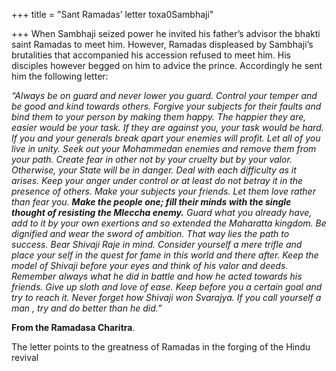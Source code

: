 +++
title = "Sant Ramadas’ letter toxa0Sambhaji"

+++
When Sambhaji seized power he invited his father’s advisor the bhakti
saint Ramadas to meet him. However, Ramadas displeased by Sambhaji’s
brutalities that accompanied his accession refused to meet him. His
disciples however begged on him to advice the prince. Accordingly he
sent him the following letter:

*“Always be on guard and never lower you guard. Control your temper and
be good and kind towards others. Forgive your subjects for their faults
and bind them to your person by making them happy. The happier they are,
easier would be your task. If they are against you, your task would be
hard. If you and your generals break apart your enemies will profit. Let
all of you live in unity. Seek out your Mohammedan enemies and remove
them from your path. Create fear in other not by your cruelty but by
your valor. Otherwise, your State will be in danger. Deal with each
difficulty as it arises. Keep your anger under control or at least do
not betray it in the presence of others. Make your subjects your
friends. Let them love rather than fear you. **Make the people one; fill
their minds with the single thought of resisting the Mleccha enemy.**
Guard what you already have, add to it by your own exertions and so
extended the Maharatta kingdom. Be dignified and wear the sword of
ambition. That way lies the path to success. Bear Shivaji Raje in mind.
Consider yourself a mere trifle and place your self in the quest for
fame in this world and there after. Keep the model of Shivaji before
your eyes and think of his valor and deeds. Remember always what he did
in battle and how he acted towards his friends. Give up sloth and love
of ease. Keep before you a certain goal and try to reach it. Never
forget how Shivaji won Svarajya. If you call yourself a man , try and do
better than he did.”*

**From the Ramadasa Charitra**.

The letter points to the greatness of Ramadas in the forging of the
Hindu revival
